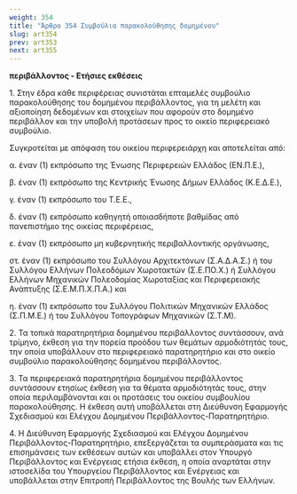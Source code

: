 ```yaml
---
weight: 354
title: "Άρθρο 354 Συμβούλια παρακολούθησης δομημένου"
slug: art354
prev: art353
next: art355
---
```


**περιβάλλοντος - Ετήσιες εκθέσεις**

1\. Στην έδρα κάθε περιφέρειας συνιστάται επταμελές συμβούλιο παρακολούθησης του δομημένου περιβάλλοντος, για τη μελέτη και αξιοποίηση δεδομένων και στοιχείων που αφορούν στο δομημένο περιβάλλον και την υποβολή προτάσεων προς το οικείο περιφερειακό συμβούλιο.

Συγκροτείται με απόφαση του οικείου περιφερειάρχη και αποτελείται από:

α. έναν (1) εκπρόσωπο της Ένωσης Περιφερειών Ελλάδος (ΕΝ.Π.Ε.),

β. έναν (1) εκπρόσωπο της Κεντρικής Ένωσης Δήμων Ελλάδος (Κ.Ε.Δ.Ε.),

γ. έναν (1) εκπρόσωπο του Τ.Ε.Ε.,

δ. έναν (1) εκπρόσωπο καθηγητή οποιασδήποτε βαθμίδας από πανεπιστήμιο της οικείας περιφέρειας,

ε. έναν (1) εκπρόσωπο μη κυβερνητικής περιβαλλοντικής οργάνωσης,

στ. έναν (1) εκπρόσωπο του Συλλόγου Αρχιτεκτόνων (Σ.Α.Δ.Α.Σ.) ή του Συλλόγου Ελλήνων Πολεοδόμων Χωροτακτών (Σ.Ε.ΠΟ.Χ.) ή Συλλόγου Ελλήνων Μηχανικών Πολεοδομίας Χωροταξίας και Περιφερειακής Ανάπτυξης (Σ.Ε.Μ.Π.Χ.Π.Α.) και

η. έναν (1) εκπρόσωπο του Συλλόγου Πολιτικών Μηχανικών Ελλάδος (Σ.Π.Μ.Ε.) ή του Συλλόγου Τοπογράφων Μηχανικών (Σ.Τ.Μ).

2\. Τα τοπικά παρατηρητήρια δομημένου περιβάλλοντος συντάσσουν, ανά τρίμηνο, έκθεση για την πορεία προόδου των θεμάτων αρμοδιότητάς τους, την οποία υποβάλλουν στο περιφερειακό παρατηρητήριο και στο οικείο συμβούλιο παρακολούθησης δομημένου περιβάλλοντος.

3\. Τα περιφερειακά παρατηρητήρια δομημένου περιβάλλοντος συντάσσουν ετησίως έκθεση για τα θέματα αρμοδιότητάς τους, στην οποία περιλαμβάνονται και οι προτάσεις του οικείου συμβουλίου παρακολούθησης. Η έκθεση αυτή υποβάλλεται στη Διεύθυνση Εφαρμογής Σχεδιασμού και Ελέγχου Δομημένου Περιβάλλοντος-Παρατηρητήριο.

4\. Η Διεύθυνση Εφαρμογής Σχεδιασμού και Ελέγχου Δομημένου Περιβάλλοντος-Παρατηρητήριο, επεξεργάζεται τα συμπεράσματα και τις επισημάνσεις των εκθέσεων αυτών και υποβάλλει στον Υπουργό Περιβάλλοντος και Ενέργειας ετήσια έκθεση, η οποία αναρτάται στην ιστοσελίδα του Υπουργείου Περιβάλλοντος και Ενέργειας και υποβάλλεται στην Επιτροπή Περιβάλλοντος της Βουλής των Ελλήνων.


